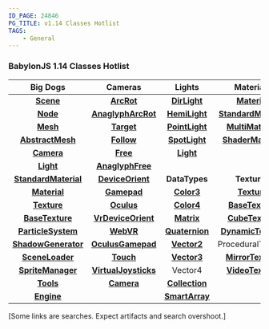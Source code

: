 ```yaml
---
ID_PAGE: 24846
PG_TITLE: v1.14 Classes Hotlist
TAGS:
    - General
---
```

### BabylonJS 1.14 Classes Hotlist ###

| Big Dogs | Cameras | Lights | Materials | Misc1 | Misc2 |
| :----------: | :---------: | :---------: | :---------: | :---------: | :---------: |
| [**Scene**](http://babylondoc.azurewebsites.net/page.php?p=24482) | [**ArcRot**](http://babylondoc.azurewebsites.net/page.php?p=24458) | [**DirLight**](http://babylondoc.azurewebsites.net/page.php?p=24473) | [**Material**](http://babylondoc.azurewebsites.net/page.php?p=24520) | [**ActionManager**](http://babylondoc.azurewebsites.net/page.php?p=24496) | [**BoundingBox**](http://babylondoc.azurewebsites.net/page.php?p=24508) |
| [**Node**](http://babylondoc.azurewebsites.net/page.php?p=24456) | [**AnaglyphArcRot**](http://babylondoc.azurewebsites.net/page.php?p=24459) | [**HemiLight**](http://babylondoc.azurewebsites.net/page.php?p=24474) | [**StandardMaterial**](http://babylondoc.azurewebsites.net/page.php?p=24523) | [**Animation**](http://babylondoc.azurewebsites.net/page.php?p=24502) | [**BoundingSphere**](http://babylondoc.azurewebsites.net/page.php?p=24510) |
| [**Mesh**](http://babylondoc.azurewebsites.net/page.php?p=24479) | [**Target**](http://babylondoc.azurewebsites.net/page.php?p=24460) | [**PointLight**](http://babylondoc.azurewebsites.net/page.php?p=24475) | [**MultiMaterial**](http://babylondoc.azurewebsites.net/page.php?p=24521) | [**Effect**](http://babylondoc.azurewebsites.net/page.php?p=24519) | [**CSG**](http://babylondoc.azurewebsites.net/page.php?p=24543) |
| [**AbstractMesh**](http://babylondoc.azurewebsites.net/page.php?p=24477) | [**Follow**](http://babylondoc.azurewebsites.net/page.php?p=24461) | [**SpotLight**](http://babylondoc.azurewebsites.net/page.php?p=24476) | [**ShaderMaterial**](http://babylondoc.azurewebsites.net/page.php?p=24522) | [**LensFlare**](http://babylondoc.azurewebsites.net/page.php?p=24514) | DebugLayer |
| [**Camera**](http://babylondoc.azurewebsites.net/page.php?p=24457) | [**Free**](http://babylondoc.azurewebsites.net/page.php?p=24462) | [**Light**](http://babylondoc.azurewebsites.net/page.php?p=24472) | []() | [**SceneOptimize**](http://babylondoc.azurewebsites.net/search.php?q=SceneOptimiz) | [**CannonJSPlugin**](http://babylondoc.azurewebsites.net/page.php?p=24552) |
| [**Light**](http://babylondoc.azurewebsites.net/page.php?p=24472) | [**AnaglyphFree**](http://babylondoc.azurewebsites.net/page.php?p=24463) | []() | []() | [**Skeleton/Bone**](http://babylondoc.azurewebsites.net/search.php?q=bone) | [**OimoJSPlugin**](http://babylondoc.azurewebsites.net/page.php?p=24553) |
| [**StandardMaterial**](http://babylondoc.azurewebsites.net/page.php?p=24523) | [**DeviceOrient**](http://babylondoc.azurewebsites.net/page.php?p=24464) | **DataTypes** | **Textures** | Sound | [**Layer**](http://babylondoc.azurewebsites.net/page.php?p=24513) |
| [**Material**](http://babylondoc.azurewebsites.net/page.php?p=24520) | [**Gamepad**](http://babylondoc.azurewebsites.net/page.php?p=24586) | [**Color3**](http://babylondoc.azurewebsites.net/page.php?p=24532) | [**Texture**](http://babylondoc.azurewebsites.net/page.php?p=24527) | [**SubMesh**](http://babylondoc.azurewebsites.net/page.php?p=24547) | [**PickingInfo**](http://babylondoc.azurewebsites.net/page.php?p=24507) |
| [**Texture**](http://babylondoc.azurewebsites.net/page.php?p=24527) | [**Oculus**](http://babylondoc.azurewebsites.net/page.php?p=24466) | [**Color4**](http://babylondoc.azurewebsites.net/page.php?p=24533) | [**BaseTexture**](http://babylondoc.azurewebsites.net/page.php?p=24525) | [**Tags**](http://babylondoc.azurewebsites.net/page.php?p=24591) | [**PostProcess**](http://babylondoc.azurewebsites.net/search.php?q=PostProcess) |
| [**BaseTexture**](http://babylondoc.azurewebsites.net/page.php?p=24525) | [**VrDeviceOrient**](http://babylondoc.azurewebsites.net/page.php?p=24467) | [**Matrix**](http://babylondoc.azurewebsites.net/page.php?p=24537) | [**CubeTexture**](http://babylondoc.azurewebsites.net/page.php?p=24526) | [**VertexData**](http://babylondoc.azurewebsites.net/page.php?p=24546) | []() |
| [**ParticleSystem**](http://babylondoc.azurewebsites.net/page.php?p=24550) | [**WebVR**](http://babylondoc.azurewebsites.net/page.php?p=24468) | [**Quaternion**](http://babylondoc.azurewebsites.net/page.php?p=24536) | [**DynamicTexture**](http://babylondoc.azurewebsites.net/page.php?p=24528) | [**ViewPort**](http://babylondoc.azurewebsites.net/page.php?p=24539) | [**AssetsManager**](http://babylondoc.azurewebsites.net/page.php?p=24581) |
| [**ShadowGenerator**](http://babylondoc.azurewebsites.net/page.php?p=24516) | [**OculusGamepad**](http://babylondoc.azurewebsites.net/page.php?p=24469) | [**Vector2**](http://babylondoc.azurewebsites.net/page.php?p=24534) | ProceduralTexture | [**VirtualJoystick**](http://babylondoc.azurewebsites.net/page.php?p=24593) | [**Ray**](http://babylondoc.azurewebsites.net/page.php?p=24541) |
| [**SceneLoader**](http://babylondoc.azurewebsites.net/page.php?p=24517) | [**Touch**](http://babylondoc.azurewebsites.net/page.php?p=24470) | [**Vector3**](http://babylondoc.azurewebsites.net/page.php?p=24535) | [**MirrorTexture**](http://babylondoc.azurewebsites.net/page.php?p=24530) | [**Gamepad**](http://babylondoc.azurewebsites.net/page.php?p=24586) | [**Collider**](http://babylondoc.azurewebsites.net/page.php?p=24505) |
| [**SpriteManager**](http://babylondoc.azurewebsites.net/page.php?p=24575) | [**VirtualJoysticks**](http://babylondoc.azurewebsites.net/page.php?p=24471) | Vector4 | [**VideoTexture**](http://babylondoc.azurewebsites.net/page.php?p=24531) | [**FresnelParameters**](http://babylondoc.azurewebsites.net/page.php?p=24524) | EasingFunction |
| [**Tools**](http://babylondoc.azurewebsites.net/page.php?p=24592) | [**Camera**](http://babylondoc.azurewebsites.net/page.php?p=24457) | [**Collection**](http://babylondoc.azurewebsites.net/page.php?p=24613) | []() | [**Geometry**](http://babylondoc.azurewebsites.net/page.php?p=24544) | [**Plane**](http://babylondoc.azurewebsites.net/page.php?p=24538) |
| [**Engine**](http://babylondoc.azurewebsites.net/page.php?p=24455) | []() | [**SmartArray**](http://babylondoc.azurewebsites.net/page.php?p=24590) | []() | [**Octree**](http://babylondoc.azurewebsites.net/page.php?p=24511) | [**All Classes**](http://babylondoc.azurewebsites.net/search.php?q=) |

[Some links are searches.  Expect artifacts and search overshoot.]
